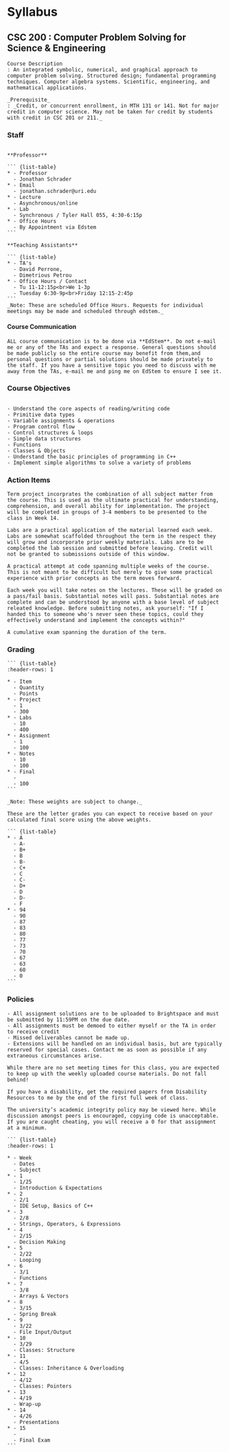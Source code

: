 # Syllabus

## CSC 200 : Computer Problem Solving for Science & Engineering

```{card}
Course Description
: An integrated symbolic, numerical, and graphical approach to computer problem solving. Structured design; fundamental programming techniques. Computer algebra systems. Scientific, engineering, and mathematical applications.

_Prerequisite_
: _Credit, or concurrent enrollment, in MTH 131 or 141. Not for major credit in computer science. May not be taken for credit by students with credit in CSC 201 or 211._
```

### Staff

````{card}

**Professor**

``` {list-table}
* - Professor
  - Jonathan Schrader
* - Email
  - jonathan.schrader@uri.edu
* - Lecture
  - Asynchronous/online
* - Lab
  - Synchronous / Tyler Hall 055, 4:30-6:15p
* - Office Hours
  - By Appointment via Edstem
```

**Teaching Assistants**

``` {list-table}
* - TA's
  - David Perrone, 
  - Dimetrious Petrou
* - Office Hours / Contact
  - Tu 11-12:15p<br>We 1-3p
  - Tuesday 6:30-9p<br>Friday 12:15-2:45p 
```
_Note: These are scheduled Office Hours. Requests for individual meetings may be made and scheduled through edstem._
````

#### Course Communication

```{card}
ALL course communication is to be done via **EdStem**. Do not e-mail me or any of the TAs and expect a response. General questions should be made publicly so the entire course may benefit from them,and personal questions or partial solutions should be made privately to the staff. If you have a sensitive topic you need to discuss with me away from the TAs, e-mail me and ping me on EdStem to ensure I see it.
```

### Course Objectives

```{card}

- Understand the core aspects of reading/writing code
- Primitive data types
- Variable assignments & operations
- Program control flow
- Control structures & loops
- Simple data structures
- Functions
- Classes & Objects
- Understand the basic principles of programming in C++
- Implement simple algorithms to solve a variety of problems
```

### Action Items

```{card}
Term project incorprates the combination of all subject matter from the course. This is used as the ultimate practical for understanding, comprehension, and overall ability for implementation. The project will be completed in groups of 3-4 members to be presented to the class in Week 14. 
```

```{card}
Labs are a practical application of the material learned each week. Labs are somewhat scaffolded throughout the term in the respect they will grow and incorporate prior weekly materials. Labs are to be completed the lab session and submitted before leaving. Credit will not be granted to submissions outside of this window.
```

```{card}
A practical attempt at code spanning multiple weeks of the course. This is not meant to be difficult but merely to give some practical experience with prior concepts as the term moves forward.
```

```{card}
Each week you will take notes on the lectures. These will be graded on a pass/fail basis. Substantial notes will pass. Substantial notes are complete and can be understood by anyone with a base level of subject releated knowledge. Before submitting notes, ask yourself: "If I handed this to someone who's never seen these topics, could they effectively understand and implement the concepts within?"
```

```{card}
A cumulative exam spanning the duration of the term.
```

### Grading

````{card}
``` {list-table}
:header-rows: 1

* - Item
  - Quantity
  - Points
* - Project
  - 1
  - 300
* - Labs
  - 10
  - 400
* - Assignment
  - 1
  - 100
* - Notes
  - 10
  - 100
* - Final
  - 
  - 100
```

_Note: These weights are subject to change._

These are the letter grades you can expect to receive based on your calculated final score using the above weights.

``` {list-table}
* - A
  - A-
  - B+
  - B
  - B-
  - C+
  - C
  - C-
  - D+
  - D
  - D-
  - F
* - 94
  - 90
  - 87 
  - 83
  - 80
  - 77
  - 73
  - 70
  - 67
  - 63
  - 60
  - 0
```
````

### Policies

```{card}
- All assignment solutions are to be uploaded to Brightspace and must be submitted by 11:59PM on the due date.
- All assignments must be demoed to either myself or the TA in order to receive credit
- Missed deliverables cannot be made up.
- Extensions will be handled on an individual basis, but are typically reserved for special cases. Contact me as soon as possible if any extraneous circumstances arise.
```

```{card}
While there are no set meeting times for this class, you are expected to keep up with the weekly uploaded course materials. Do not fall behind!
```

```{card}
If you have a disability, get the required papers from Disability Resources to me by the end of the first full week of class.
```

```{card}
The university’s academic integrity policy may be viewed here. While discussion amongst peers is encouraged, copying code is unacceptable. If you are caught cheating, you will receive a 0 for that assignment at a minimum.
```

````{card}
``` {list-table}
:header-rows: 1

* - Week
  - Dates
  - Subject
* - 1
  - 1/25
  - Introduction & Expectations
* - 2
  - 2/1
  - IDE Setup, Basics of C++
* - 3
  - 2/8
  - Strings, Operators, & Expressions
* - 4
  - 2/15
  - Decision Making
* - 5
  - 2/22
  - Looping
* - 6
  - 3/1
  - Functions
* - 7
  - 3/8
  - Arrays & Vectors
* - 8
  - 3/15
  - Spring Break
* - 9
  - 3/22
  - File Input/Output
* - 10
  - 3/29
  - Classes: Structure
* - 11
  - 4/5
  - Classes: Inheritance & Overloading
* - 12
  - 4/12
  - Classes: Pointers
* - 13
  - 4/19
  - Wrap-up
* - 14
  - 4/26
  - Presentations
* - 15
  - 
  - Final Exam
```
````
